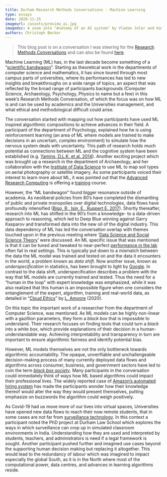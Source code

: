 ```yaml
---
title: Durham Research Methods Conversations - Machine Learning
type: essays
date: 2020-11-25
imageurl: /assets/preview_ai.jpg
imagedsc: A zoom into "Anatomy of an AI system" by Vladan Joler and Kate Crawford
authors: Christoph Becker
---
```


> This blog post is on a conversation I was steering for the [Research Methods Conversations](https://duracuk-lb01-production.terminalfour.net/research/institutes-and-centres/research-methods/) and can also be found [here](https://researchmethodsconversations.blogspot.com/2020/12/machine-learning.html).

Machine Learning (ML) has, in the last decade become something of a “[scientific bandwagon](https://ieeexplore.ieee.org/stamp/stamp.jsp?arnumber=1056774)”. Starting as theoretical work in the departments of computer science and mathematics, it has since toured through most campus parts of universities, where its performances has led to new insights and breakthroughs on a wide range of topics, an aspect that was reflected by the broad range of participants backgrounds (Computer Science, Archaeology, Psychology, Physics to name but a few) in this week’s Research Methods Conversation, of which the focus was on how ML is and can be used by academics and the Universities management, and what ethical and methodological difficult could arise.

The conversation started with mapping out how participants have used ML inspired algorithmic compositions to achieve advances in their field. A participant of the department of Psychology, explained how he is using reinforcement learning (an area of ML where models are trained to make decisions in an uncertain, complex environment) to simulate how the nervous system deals with uncertainty. This path of research holds much potential as connections between ML and the cognitive system have been established (e.g.  [Yamins, D.L.K. et al. 2014](https://www.pnas.org/content/111/23/8619)). Another exciting project which was brought up a research in the department of Archaeology, and her collaboration with the  [Institute of Data Science](https://www.dur.ac.uk/idas/)  to use ML to map soil types on aerial photography or satellite imagery. As some participants voiced their interest to learn more about ML, it was pointed out that the  [Advanced Research Computing](https://www.blogger.com/#)  is offering a  [training](https://www.blogger.com/#)  course.

However, the “ML bandwagon” found bigger resonance outside of academia. As neoliberal policies from 80’s have completed the dismantling of public and private monopolies over digital technologies, data flows have profoundly intensified ([Bigo, R., Isin, E., Ruppert E. 2017](https://www.routledge.com/Data-Politics-Worlds-Subjects-Rights/Bigo-Isin-Ruppert/p/book/9781138053267)). Shortly thereafter, research into ML has shifted in the 90’s from a knowledge- to a data-driven approach to reasoning, which led to Deep Blue winning against Garry Kasparov and transformed data into the new oil of the digital industry. This data dependency of ML has led the conversation overlap with themes touched upon in the previous meeting where ‘[Data Science and Social Science Theory](https://researchmethodsconversations.blogspot.com/2020/11/data-science-and-social-science-theory.html)’ were discussed. An ML specific issue that was mentioned is that it can be tuned and tweaked to near-perfect  [performance in the lab](https://www.technologyreview.com/2020/11/12/1011944/artificial-intelligence-replication-crisis-science-big-tech-google-deepmind-facebook-openai/)  often fail in real settings. This is typically put down to a mismatch between the data the ML model was trained and tested on and the data it encounters in the world, a problem known as  _data shift_. Now another issue, known as  _underspecification_  in statistics, has been brought to light by  [Google](https://www.technologyreview.com/2020/11/18/1012234/training-machine-learning-broken-real-world-heath-nlp-computer-vision/). In contrast to the data shift, underspecification describes a problem with the way that ML models are currently trained and tested. Thus the need for a “human in the loop” with expert knowledge was emphasized, while it was also realized that this human is an impossible figure when one considers the entanglement of the expert, algorithm, training and real-world data, as detailed in “[Cloud Ethics](https://www.dukeupress.edu/cloud-ethics)” by  [L. Amoore](https://www.dur.ac.uk/geography/staff/geogstaffhidden/?id=2710)  (2020).

On this topic the important work of a researcher from the department of Computer Science, was mentioned. As ML models can be highly non-linear with a gazillion parameters, they form a  _black box_  that is impossible to understand. Their research focuses on finding tools that could turn a  _black_  into a  _white box_, which provide explanations of their decision in a human-understandable way. Achieving interpretability and transparency in turn are important to ensure algorithmic fairness and identify potential bias.

However, ML models themselves are not the only bottleneck towards algorithmic accountability. The opaque, unverifiable and unchallengeable decision-making process of many currently deployed data flows and algorithms across consumer, business, and government sectors have led to coin the term  [_black box society_](https://www.hup.harvard.edu/catalog.php?isbn=9780674970847). Many participants in the conversation could immediately think of ways how ML based algorithms could impact their professional lives. The widely reported case of  [Amazon’s automated hiring system](https://www.theguardian.com/technology/2018/oct/10/amazon-hiring-ai-gender-bias-recruiting-engine)  has made the participants wonder how their knowledge thereof would alter the way they would present themselves, putting emphasize on buzzwords the algorithm could weigh positively.

As Covid-19 had us move more of our lives into virtual spaces, Universities have opened new data flows to reach their now remote students, that in some cases are not far from  [surveillance technology](https://www.wired.co.uk/article/university-covid-learning-student-monitoring). In this context a participant noted the PhD project at Durham Law School which explores the ways in which surveillance can crop up in simulated classroom environments in India. Understanding how they are used and interpreted by students, teachers, and administrators is need if a legal framework is sought. Another participant pushed further and imagined use cases beyond the supporting human decision making but replacing it altogether. This would lead to the redundancy of labour which was imagined to impact especially the global South, as it is in the North where most of the computational power, data centres, and advances in learning algorithms reside.
